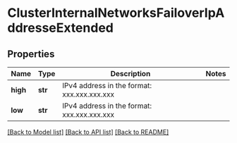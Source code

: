 # ClusterInternalNetworksFailoverIpAddresseExtended

## Properties
Name | Type | Description | Notes
------------ | ------------- | ------------- | -------------
**high** | **str** | IPv4 address in the format: xxx.xxx.xxx.xxx | 
**low** | **str** | IPv4 address in the format: xxx.xxx.xxx.xxx | 

[[Back to Model list]](../README.md#documentation-for-models) [[Back to API list]](../README.md#documentation-for-api-endpoints) [[Back to README]](../README.md)


